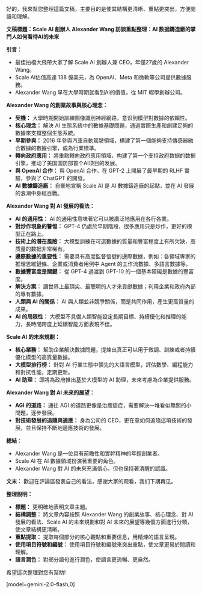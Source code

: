 好的，我來幫您整理這篇文稿，主要目的是使其結構更清晰、重點更突出，方便閱讀和理解。

**文稿標題：Scale AI 創辦人 Alexander Wang 訪談重點整理：AI 数据鑄造廠的掌門人如何看待AI的未來**

**引言：**

*   最佳拍檔大飛帶大家了解 Scale AI 創辦人兼 CEO，年僅27歲的 Alexander Wang。
*   Scale AI估值高達 138 億美元，為 OpenAI、Meta 和微軟等公司提供數據服務。
*   Alexander Wang 早在大學時期就看到AI的價值，從 MIT 輟學創辦公司。

**Alexander Wang 的創業故事與核心理念：**

*   **契機：** 大學時期開始訓練圖像識別神經網路，意识到模型對數據的依賴性。
*   **核心理念：** 解決 AI 生態系統中的數據基礎問題，通過實際生產和創建足夠的數據來支撐整個生態系統。
*   **早期參與：** 2016 年參與汽車自動駕駛領域，構建了第一個能夠支持傳感器融合數據的數據引擎，成為行業標準。
*   **轉向政府應用：** 將重點轉向政府應用領域，构建了第一个支持政府数据的数据引擎，推动了美国国防部首个AI项目的发展。
*   **與 OpenAI 合作：** 與 OpenAI 合作，在 GPT-2 上開展了最早期的 RLHF 實驗，參與了 ChatGPT 的開發。
*   **AI 數據鑄造廠：** 自豪地宣稱 Scale AI 是 AI 數據鑄造廠的起點，並在 AI 發展的浪潮中身經百戰。

**Alexander Wang 對 AI 發展的看法：**

*   **AI 的通用性：** AI 的通用性意味著它可以被廣泛地應用在各行各業。
*   **對炒作現象的警惕：** GPT-4 仍處於早期階段，很多應用只是炒作，更好的模型正在路上。
*   **技術上的潛在風險：** 大模型訓練在可選數據的質量和豐富程度上有所欠缺，高质量的数据非常稀有。
*   **邊際數據的重要性：** 需要具有高度監督信號的邊際數據，例如：各領域專家的推理思維鏈條、企業或消費者用例中 Agent 的工作流數據、多語言數據等。
*   **數據豐富度是關鍵：** 從 GPT-4 過渡到 GPT-10 的一個基本障礙是數據的豐富度。
*   **解決方案：** 讓世界上最頂尖、最聰明的人才來貢獻數據；利用企業和政府內部的專有數據。
*   **人類與 AI 的關係：** AI 與人類並非競爭關係，而是共同作用，產生更高質量的成果。
*   **AI 的局限性：** 大模型不具備人類智能設定長期目標、持續優化和推理的能力，長時間跨度上延續智能方面表現不佳。

**Scale AI 的未來規劃：**

*   **核心業務：** 幫助企業解決數據問題，提煉出真正可以用于微調、訓練或者持續優化模型的高質量數據。
*   **大模型排行榜：** 針對 AI 行業生態中領先的大語言模型，評估數學、編程能力和對抗性能，定期更新。
*   **AI 助理：** 即將為政府推出基於大模型的 AI 助理，未來考慮為企業提供服務。

**Alexander Wang 對 AI 未來的展望：**

*   **AGI 的道路：** 通往 AGI 的道路更像是治癒癌症，需要解決一堆看似無關的小問題，逐步發展。
*   **對技術發展的追隨與適應：** 身為公司的 CEO，更在意如何追隨這項技術的發展，並且保持不斷地適應技術的發展。

**總結：**

*   Alexander Wang 是一位具有前瞻性和實幹精神的年輕創業者。
*   Scale AI 在 AI 數據領域扮演著重要的角色。
*   Alexander Wang 對 AI 的未來充滿信心，但也保持著清醒的認識。

**文末：** 歡迎在評論區發表自己的看法，感谢大家的观看，我们下期再见。

**整理說明：**

*   **標題：** 更明確地表明文章主題。
*   **結構調整：** 將文章內容按照 Alexander Wang 的創業故事、核心理念、對 AI 發展的看法、Scale AI 的未來規劃和對 AI 未來的展望等幾個方面進行分類，使文章結構更清晰。
*   **重點提取：** 提取每個部分的核心觀點和重要信息，用精煉的語言呈現。
*   **使用項目符號和編號：** 使用項目符號和編號來突出重點，使文章更易於閱讀和理解。
*   **語言潤色：** 對部分語句進行潤色，使語言更流暢、更自然。

希望這次整理對您有幫助!

[model=gemini-2.0-flash,0]
